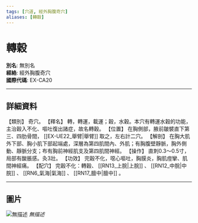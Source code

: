 ```yaml
---
tags: [穴道, 經外胸腹奇穴]
aliases: [轉穀]
---
```


# 轉穀

**別名**: 無別名  
**經絡**: 經外胸腹奇穴  
**國際代碼**: EX-CA20  

---

## 詳細資料
【類別】
奇穴。
【釋名】
轉，轉運，載運；穀，水穀。本穴有轉運水穀的功能，主治穀入不化、嘔吐復出諸症，故名轉穀。
【位置】
在胸側部，腋前皺襞直下第三、四肋骨間， [[EX-UE22_舉臂|舉臂]] 取之，左右計二穴。
【解剖】
在胸大肌外下部、胸小肌下部起端處，深層為第四肌間內、外肌；有胸腹壁靜脈，胸外側動、靜脈分支；布有胸前神經肌支及第四肌間神經。
【操作】
直刺0.3～0.5寸，局部有酸脹感。灸3壯。
【功效】
完穀不化，噁心嘔吐，胸膜炎，胸肌痙攣、肌間神經痛。
【配穴】
完穀不化：轉穀、 [[RN13_上脘|上脘]] 、 [[RN12_中脘|中脘]] 、 [[RN6_氣海|氣海]] 、 [[RN17_膻中|膻中]] 。

---

## 圖片
![無描述](https://yibian.hopto.org/pic/shu16/502.gif)
_無描述_

